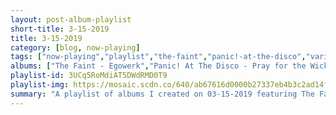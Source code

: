 ```yaml
---
layout: post-album-playlist
short-title: 3-15-2019
title: 3-15-2019
category: [blog, now-playing]
tags: ["now-playing","playlist","the-faint","panic!-at-the-disco","various-artists","various-artists","man-or-astro-man?","los-tiki-phantoms","ty-segall","ty-segall,-white-fence","less-than-jake"]
albums: ["The Faint - Egowerk","Panic! At The Disco - Pray for the Wicked","Various Artists - Fight the Good Fight","Various Artists - More Winter Lives","Man Or Astro-Man? - Experiment Zero","Los Tiki Phantoms - Aventuras en Celuloide","Ty Segall - Fudge Sandwich","Ty Segall, White Fence - Joy","Less Than Jake - Sound the Alarm"]
playlist-id: 3UCq5RoMdiAT5DWdRMD0T9
playlist-img: https://mosaic.scdn.co/640/ab67616d0000b27337eb4b3c2ad14f936971dd14ab67616d0000b273647207f189afdc8c17f08198ab67616d0000b273c5148520a59be191eea16989ab67616d0000b273c9c292d93a9d27c4762cb559
summary: "A playlist of albums I created on 03-15-2019 featuring The Faint, Panic! At The Disco, Various Artists, Various Artists, Man Or Astro-Man?, Los Tiki Phantoms, Ty Segall, Ty Segall, White Fence, and Less Than Jake"
---
```

